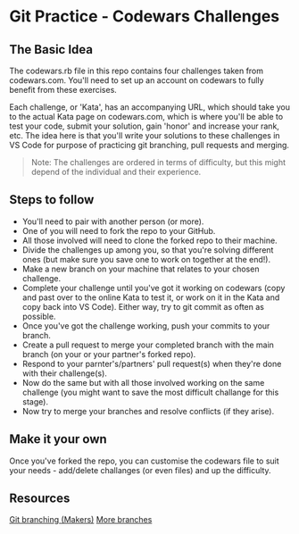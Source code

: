 # Git Practice - Codewars Challenges

## The Basic Idea

The codewars.rb file in this repo contains four challenges taken from codewars.com. You'll need to set up an account on codewars to fully benefit from these exercises. 

Each challenge, or 'Kata', has an accompanying URL, which should take you to the actual Kata page  on codewars.com, which is where you'll be able to test your code, submit your solution, gain 'honor' and increase your rank, etc. The idea here is that you'll write your solutions to these challenges in VS Code for purpose of practicing git branching, pull requests and merging. 

> Note: The challenges are ordered in terms of difficulty, but this might depend of the individual and their experience. 


## Steps to follow

- You'll need to pair with another person (or more).
- One of you will need to fork the repo to your GitHub. 
- All those involved will need to clone the forked repo to their machine. 
- Divide the challenges up among you, so that you're solving different ones (but make sure you save one to work on together at the end!).
- Make a new branch on your machine that relates to your chosen challenge.
- Complete your challenge until you've got it working on codewars (copy and past over to the online Kata to test it, or work on it in the Kata and copy back into VS Code). Either way, try to git commit as often as possible.
- Once you've got the challenge working, push your commits to your branch. 
- Create a pull request to merge your completed branch with the main branch (on your or your partner's forked repo).
- Respond to your parnter's/partners' pull request(s) when they're done with their challenge(s).
- Now do the same but with all those involved working on the same challenge (you might want to save the most difficult challange for this stage).
- Now try to merge your branches and resolve conflicts (if they arise).

## Make it your own

Once you've forked the repo, you can customise the codewars file to suit your needs - add/delete challanges (or even files) and up the difficulty. 

## Resources

[Git branching (Makers)](https://github.com/makersacademy/ruby_foundations/blob/main/GIT_BRANCH_GUIDANCE.md) 
[More branches](https://www.freecodecamp.org/news/git-switch-branch/)